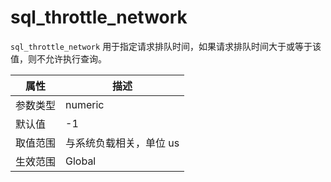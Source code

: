 sql_throttle_network 
=========================================

`sql_throttle_network` 用于指定请求排队时间，如果请求排队时间大于或等于该值，则不允许执行查询。


| **属性** |    **描述**     |
|--------|---------------|
| 参数类型   | numeric       |
| 默认值    | -1            |
| 取值范围   | 与系统负载相关，单位 us |
| 生效范围   | Global        |


